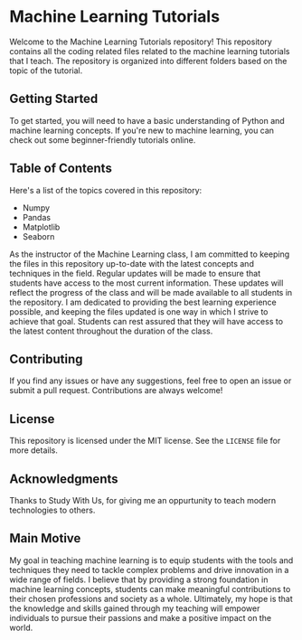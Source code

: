 # Machine Learning Tutorials

Welcome to the Machine Learning Tutorials repository! This repository contains all the coding related files related to the machine learning tutorials that I teach. The repository is organized into different folders based on the topic of the tutorial.

## Getting Started

To get started, you will need to have a basic understanding of Python and machine learning concepts. If you're new to machine learning, you can check out some beginner-friendly tutorials online.

## Table of Contents

Here's a list of the topics covered in this repository:
- Numpy
- Pandas
- Matplotlib
- Seaborn

As the instructor of the Machine Learning class, I am committed to keeping the files in this repository up-to-date with the latest concepts and techniques in the field. Regular updates will be made to ensure that students have access to the most current information. These updates will reflect the progress of the class and will be made available to all students in the repository. I am dedicated to providing the best learning experience possible, and keeping the files updated is one way in which I strive to achieve that goal. Students can rest assured that they will have access to the latest content throughout the duration of the class.


## Contributing

If you find any issues or have any suggestions, feel free to open an issue or submit a pull request. Contributions are always welcome!

## License

This repository is licensed under the MIT license. See the `LICENSE` file for more details.

## Acknowledgments

Thanks to Study With Us, for giving me an oppurtunity to teach modern technologies to others. 

## Main Motive

My goal in teaching machine learning is to equip students with the tools and techniques they need to tackle complex problems and drive innovation in a wide range of fields. I believe that by providing a strong foundation in machine learning concepts, students can make meaningful contributions to their chosen professions and society as a whole. Ultimately, my hope is that the knowledge and skills gained through my teaching will empower individuals to pursue their passions and make a positive impact on the world.
